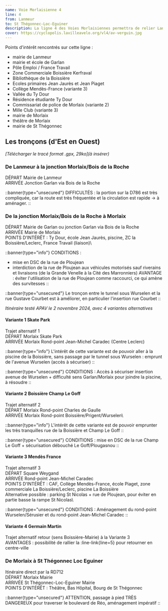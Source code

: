 ```yaml
---
name: Voie Morlaisienne 4
line: 4
from: Lanmeur
to: St Thégonnec-Loc-Eguiner
description: La ligne 4 des Voies Morlaisiennes permettra de relier Lanmeur à Morlaix d'une part, avec liaison possible Garlan, et d'autre part Morlaix à St Thégonnec, en passant par la route de Brest, la D712 (non sécurisée) via le vallon du Pont.
cover: https://cyclopolis.lavilleavelo.org/vl4/av-verguin.jpg
---
```


Points d'intérêt rencontrés sur cette ligne :
 - mairie de Lanmeur
 - mairie et école de Garlan
 - Pôle Emploi / France Travail
 - Zone Commerciale Boissière Kerfraval
 - Bibliothèque de la Boissière
 - Ecoles primaires Jean Jaurès et Jean Piaget
 - Collège Mendès-France (variante 3)
 - Vallée du Ty Dour
 - Résidence étudiante Ty Dour
 - Commissariat de police de Morlaix (variante 2)
 - Mille Club (variante 3)
 - mairie de Morlaix
 - théâtre de Morlaix
 - mairie de St Thégonnec


## Les tronçons (d'Est en Ouest)

*[Télécharger le tracé format .gpx, 29ko](à insérer)*


### De Lanmeur à la jonction Morlaix/Bois de la Roche

DÉPART Mairie de Lanmeur\
ARRIVÉE Jonction Garlan via Bois de la Roche

::banner{type="unsecured"}
DIFFICULTÉS : la portion sur la D786 est très compliquée, car la route est très fréquentée et la circulation est rapide -> à aménager.
::

### De la jonction Morlaix/Bois de la Roche à Morlaix

DÉPART Mairie de Garlan ou jonction Garlan via Bois de la Roche\
ARRIVÉE Mairie de Morlaix\
POINTS D’INTÉRÊT : Ty Dour, école Jean Jaurès, piscine, ZC la Boissière/Leclerc, France Travail (liaison)\

::banner{type="info"}
CONDITIONS :
- mise en DSC de la rue de Ploujean
- interdiction de la rue de Ploujean aux véhicules motorisés sauf riverains et livraisons (de la Grande Venelle à la Cité des Marronniers)
AVANTAGE : éviter l'utilisation de la rue de Ploujean comme raccourci, ce qui amène des survitesses
::

::banner{type="unsecured"}
Le tronçon entre le tunnel sous Wurselen et la rue Gustave Courbet est à améliorer, en particulier l'insertion rue Courbet
::

*Itinéraire testé APAV le 2 novembre 2024, avec 4 variantes alternatives*

#### Variante 1 Skate Park

Trajet alternatif 1\
DÉPART Morlaix Skate Park\
ARRIVÉE Morlaix Rond-point Jean-Michel Caradec (Centre Leclerc)

::banner{type="info"}
L'intérêt de cette variante est de pouvoir aller à la piscine de la Boissière, sans passage par le tunnel sous Wurselen : emprunt de l'avenue Wurselen (accès à sécuriser)
::

::banner{type="unsecured"}
CONDITIONS : Accès à sécuriser insertion avenue de Wurselen + difficulté sens Garlan/Morlaix pour joindre la piscine, à résoudre
::

#### Variante 2 Boissière Champ Le Goff

Trajet alternatif 2\
DÉPART Morlaix Rond-point Charles de Gaulle\
ARRIVÉE Morlaix Rond-point Boissière/Prigent/Wurselen\

::banner{type="info"}
L'intérêt de cette variante est de pouvoir emprunter les très tranquilles rue de la Boissière et Champ Le Goff
::

::banner{type="unsecured"}
CONDITIONS : mise en DSC de la rue Champ Le Goff + sécurisation débouché Le Goff/Plougasnou
::

#### Variante 3 Mendès France

Trajet alternatif 3\
DÉPART Square Weygand\
ARRIVÉE Rond-point Jean-Michel Caradec\
POINTS D’INTÉRÊT : CAF, Collège Mendès-France, école Piaget, zone commerciale La Boissière/Leclerc, piscine La Boissière\
Alternative possible : parking St Nicolas + rue de Ploujean, pour éviter en partie basse la rampe St Nicolas\

::banner{type="unsecured"}
CONDITIONS : Aménagement du rond-point Wurselen/Sérusier et du rond-point Jean-Michel Caradec
::

#### Variante 4 Germain Martin

Trajet alternatif retour (sens Boissière-Mairie) à la Variante 3\
AVANTAGES : possibilité de rallier la :line-link{line=5} pour retourner en centre-ville


### De Morlaix à St Thégonnec Loc Eguiner

Itinéraire direct par la RD712\
DÉPART Morlaix Mairie\
ARRIVÉE St Thégonnec-Loc-Eguiner Mairie\
POINTS D’INTÉRÊT : Théâtre, Bas Hôpital, Bourg de St Thégonnec

::banner{type="unsecured"}
ATTENTION, passage à pied TRÈS DANGEREUX pour traverser le boulevard de Réo, aménagement impératif
::